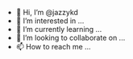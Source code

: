 - 👋 Hi, I’m @jazzykd
- 👀 I’m interested in ...
- 🌱 I’m currently learning ...
- 💞️ I’m looking to collaborate on ...
- 📫 How to reach me ...

<!---
jazzykd/jazzykd is a ✨ special ✨ repository because its `README.md` (this file) appears on your GitHub profile.
You can click the Preview link to take a look at your changes.
--->
